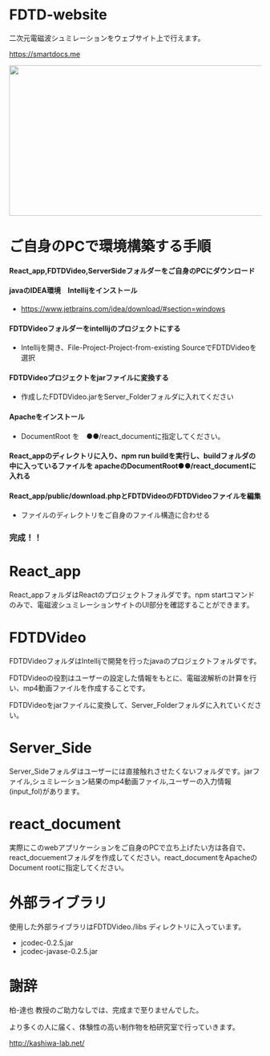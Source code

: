 # FDTD-website
二次元電磁波シュミレーションをウェブサイト上で行えます。

https://smartdocs.me

<img src="https://user-images.githubusercontent.com/34999008/220603781-6c649d18-2751-4a1a-ad84-3294698746ef.gif"   width=600 height=300 >


# ご自身のPCで環境構築する手順

#### React_app,FDTDVideo,ServerSideフォルダーをご自身のPCにダウンロード
#### javaのIDEA環境　Intellijをインストール
 - https://www.jetbrains.com/idea/download/#section=windows
#### FDTDVideoフォルダーをintellijのプロジェクトにする
 - Intellijを開き、File-Project-Project-from-existing SourceでFDTDVideoを選択
#### FDTDVideoプロジェクトをjarファイルに変換する
 -  作成したFDTDVideo.jarをServer_Folderフォルダに入れてください
#### Apacheをインストール
 - DocumentRoot を　●●/react_documentに指定してください。
#### React_appのディレクトリに入り、npm run buildを実行し、buildフォルダの中に入っているファイルを apacheのDocumentRoot●●/react_documentに入れる
#### React_app/public/download.phpとFDTDVideoのFDTDVideoファイルを編集
 - ファイルのディレクトリをご自身のファイル構造に合わせる
### 完成！！

# React_app
 
React_appフォルダはReactのプロジェクトフォルダです。npm startコマンドのみで、電磁波シュミレーションサイトのUI部分を確認することができます。

# FDTDVideo

FDTDVideoフォルダはIntellijで開発を行ったjavaのプロジェクトフォルダです。

FDTDVideoの役割はユーザーの設定した情報をもとに、電磁波解析の計算を行い、mp4動画ファイルを作成することです。

FDTDVideoをjarファイルに変換して、Server_Folderフォルダに入れていください。

# Server_Side

Server_Sideフォルダはユーザーには直接触れさせたくないフォルダです。jarファイル,シュミレーション結果のmp4動画ファイル,ユーザーの入力情報(input_fol)があります。

# react_document

実際にこのwebアプリケーションをご自身のPCで立ち上げたい方は各自で、react_docuementフォルダを作成してください。react_documentをApacheのDocument rootに指定してください。

# 外部ライブラリ
使用した外部ライブラリはFDTDVideo./libs ディレクトリに入っています。
- jcodec-0.2.5.jar
- jcodec-javase-0.2.5.jar

# 謝辞

柏-達也 教授のご助力なしでは、完成まで至りませんでした。

より多くの人に届く、体験性の高い制作物を柏研究室で行っていきます。　 　

http://kashiwa-lab.net/

